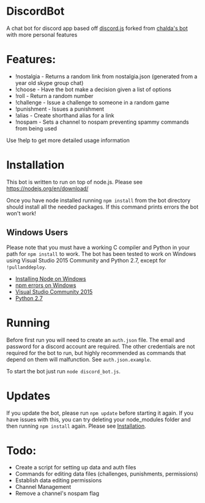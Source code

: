 # DiscordBot
A chat bot for discord app based off <a href="https://github.com/hydrabolt/discord.js/">discord.js</a> forked from <a href="https://github.com/chalda/DiscordBot">chalda's bot</a> with more personal features

# Features:
- !nostalgia - Returns a random link from nostalgia.json (generated from a year old skype group chat)
- !choose - Have the bot make a decision given a list of options
- !roll - Return a random number
- !challenge - Issue a challenge to someone in a random game
- !punishment - Issues a punishment
- !alias - Create shorthand alias for a link
- !nospam - Sets a channel to nospam preventing spammy commands from being used

Use !help to get more detailed usage information

# Installation

This bot is written to run on top of node.js. Please see https://nodejs.org/en/download/

Once you have node installed running `npm install` from the bot directory should install all the needed packages. If this command prints errors the bot won't work!

## Windows Users
Please note that you must have a working C compiler and Python in your path for
`npm install` to work. The bot has been tested to work on Windows using Visual Studio 2015 Community and Python 2.7, except for `!pullanddeploy`.
* [Installing Node on Windows](http://blog.teamtreehouse.com/install-node-js-npm-windows)
* [npm errors on Windows](http://stackoverflow.com/questions/21365714/nodejs-error-installing-with-npm)
* [Visual Studio Community 2015](https://www.visualstudio.com/en-us/products/visual-studio-community-vs.aspx)
* [Python 2.7](https://www.python.org/downloads/)

# Running
Before first run you will need to create an `auth.json` file. The email and password for a discord account are required. The other credentials are not required for the bot to run, but highly recommended as commands that depend on them will malfunction. See `auth.json.example`.

To start the bot just run
`node discord_bot.js`.

# Updates
If you update the bot, please run `npm update` before starting it again. If you have
issues with this, you can try deleting your node_modules folder and then running
`npm install` again. Please see [Installation](#Installation).

# Todo:
* Create a script for setting up data and auth files
* Commands for editing data files (challenges, punishments, permissions)
* Establish data editing permissions
* Channel Management
* Remove a channel's nospam flag